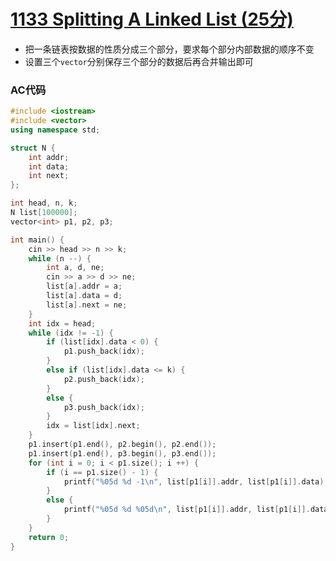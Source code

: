 # [1133 Splitting A Linked List (25分)](https://pintia.cn/problem-sets/994805342720868352/problems/994805346776760320)

- 把一条链表按数据的性质分成三个部分，要求每个部分内部数据的顺序不变
- 设置三个`vector`分别保存三个部分的数据后再合并输出即可

### AC代码

```c++
#include <iostream>
#include <vector>
using namespace std;

struct N {
    int addr;
    int data;
    int next;
};

int head, n, k;
N list[100000];
vector<int> p1, p2, p3;

int main() {
    cin >> head >> n >> k;
    while (n --) {
        int a, d, ne;
        cin >> a >> d >> ne;
        list[a].addr = a;
        list[a].data = d;
        list[a].next = ne;
    }
    int idx = head;
    while (idx != -1) {
        if (list[idx].data < 0) {
            p1.push_back(idx);
        }
        else if (list[idx].data <= k) {
            p2.push_back(idx);
        }
        else {
            p3.push_back(idx);
        }
        idx = list[idx].next;
    }
    p1.insert(p1.end(), p2.begin(), p2.end());
    p1.insert(p1.end(), p3.begin(), p3.end());
    for (int i = 0; i < p1.size(); i ++) {
        if (i == p1.size() - 1) {
            printf("%05d %d -1\n", list[p1[i]].addr, list[p1[i]].data);
        }
        else {
            printf("%05d %d %05d\n", list[p1[i]].addr, list[p1[i]].data, list[p1[i + 1]].addr);
        }
    }
    return 0;
}

```

